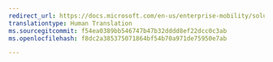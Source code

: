 ```yaml
---
redirect_url: https://docs.microsoft.com/en-us/enterprise-mobility/solutions/fasttrack-how-to-enroll-in-mfa
translationtype: Human Translation
ms.sourcegitcommit: f54ea0389bb546747b47b32dddd8ef22dcc0c3ab
ms.openlocfilehash: f8dc2a385375071864bf54b70a971de75950e7ab

---
```




<!--HONumber=Oct16_HO1-->


